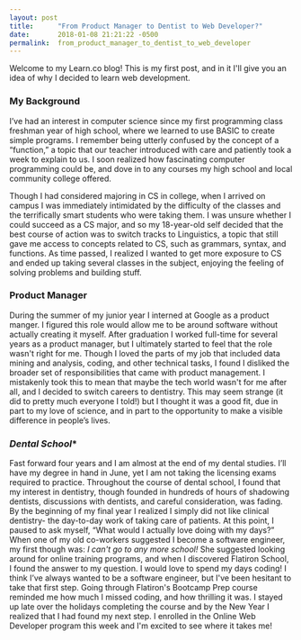 ```yaml
---
layout: post
title:      "From Product Manager to Dentist to Web Developer?"
date:       2018-01-08 21:21:22 -0500
permalink:  from_product_manager_to_dentist_to_web_developer
---
```



Welcome to my Learn.co blog! This is my first post, and in it I'll give you an idea of why I decided to learn web development.

### **My Background**
I’ve had an interest in computer science since my first programming class freshman year of high school, where we learned to use BASIC to create simple programs. I remember being utterly confused by the concept of a “function,” a topic that our teacher introduced with care and patiently took a week to explain to us. I soon realized how fascinating computer programming could be, and dove in to any courses my high school and local community college offered.

Though I had considered majoring in CS in college, when I arrived on campus I was immediately intimidated by the difficulty of the classes and the terrifically smart students who were taking them. I was unsure whether I could succeed as a CS major, and so my 18-year-old self decided that the best course of action was to switch tracks to Linguistics, a topic that still gave me access to concepts related to CS, such as grammars, syntax, and functions. As time passed, I realized I wanted to get more exposure to CS and ended up taking several classes in the subject, enjoying the feeling of solving problems and building stuff.

### **Product Manager**
During the summer of my junior year I interned at Google as a product manger. I figured this role would allow me to be around software without actually creating it myself. After graduation I worked full-time for several years as a product manager, but I ultimately started to feel that the role wasn't right for me. Though I loved the parts of my job that included data mining and analysis, coding, and other technical tasks, I found I disliked the broader set of responsibilities that came with product management. I mistakenly took this to mean that maybe the tech world wasn't for me after all, and I decided to switch careers to dentistry. This may seem strange (it did to pretty much everyone I told!) but I thought it was a good fit, due in part to my love of science, and in part to the opportunity to make a visible difference in people’s lives.

### *Dental School**
Fast forward four years and I am almost at the end of my dental studies. I’ll have my degree in hand in June, yet I am not taking the licensing exams required to practice. Throughout the course of dental school, I found that my interest in dentistry, though founded in hundreds of hours of shadowing dentists, discussions with dentists, and careful consideration, was fading. By the beginning of my final year I realized I simply did not like clinical dentistry- the day-to-day work of taking care of patients. At this point, I paused to ask myself, “What would I actually love doing with my days?” When one of my old co-workers suggested I become a software engineer, my first though was: *I can't go to any more school!* She suggested looking around for online training programs, and when I discovered Flatiron School, I found the answer to my question. I would love to spend my days coding! I think I’ve always wanted to be a software engineer, but I've been hesitant to take that first step. Going through Flatiron's Bootcamp Prep course reminded me how much I missed coding, and how thrilling it was. I stayed up late over the holidays completing the course and by the New Year I realized that I had found my next step. I enrolled in the Online Web Developer program this week and I'm excited to see where it takes me!

